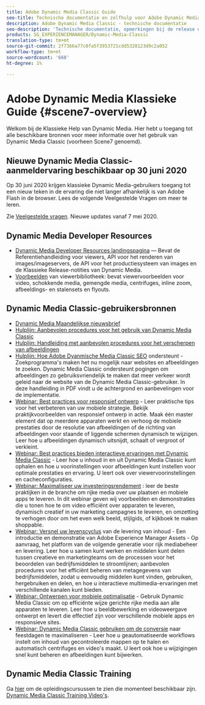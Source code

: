 ```yaml
---
title: Adobe Dynamic Media Classic Guide
seo-title: Technische documentatie en zelfhulp voor Adobe Dynamic Media Classic
description: Adobe Dynamic Media Classic - technische documentatie
seo-description: 'Technische documentatie, opmerkingen bij de release en zelfhulpmaterialen voor Adobe Dynamic Media Classic, voorheen Scene 7 '
products: SG_EXPERIENCEMANAGER/Dynamic-Media-Classic
translation-type: tm+mt
source-git-commit: 2f7366a77c0fa5f3953721cdd5328123d9c2a052
workflow-type: tm+mt
source-wordcount: '668'
ht-degree: 1%

---
```



# Adobe Dynamic Media Klassieke Guide {#scene7-overview}

Welkom bij de Klassieke Help van Dynamic Media. Hier hebt u toegang tot alle beschikbare bronnen voor meer informatie over het gebruik van Dynamic Media Classic (voorheen Scene7 genoemd).

## Nieuwe Dynamic Media Classic-aanmeldervaring beschikbaar op 30 juni 2020

Op 30 juni 2020 krijgen klassieke Dynamic Media-gebruikers toegang tot een nieuw teken in de ervaring die niet langer afhankelijk is van Adobe Flash in de browser. Lees de volgende Veelgestelde Vragen om meer te leren.

Zie [Veelgestelde vragen](new-ui-2020.md). Nieuwe updates vanaf 7 mei 2020.

## Dynamic Media Developer Resources

* [Dynamic Media Developer Resources landingspagina](https://experienceleague.adobe.com/docs/dynamic-media-developer-resources/landing/home.html)  — Bevat de Referentiehandleiding voor viewers, API voor het renderen van images/imageservers, de API voor het productiesysteem van images en de Klassieke Release-notities van Dynamic Media.
* [Voorbeelden](https://landing.adobe.com/en/na/dynamic-media/ctir-2755/live-demos.html)  van viewerbibliotheek: bevat viewervoorbeelden voor video, schokkende media, gemengde media, centrifuges, inline zoom, afbeeldings- en stalensets en flyouts.

## Dynamic Media Classic-gebruikersbronnen

* [Dynamic Media Maandelijkse nieuwsbrief](dynamic-media-newsletter.md)
* [Hulplijn: Aanbevolen procedures voor het gebruik van Dynamic Media Classic](https://www.adobe.com/content/dam/www/us/en/marketing/experience-manager-assets/dynamic-media/adobe-dynamic-media-classic-best-practices-guide.pdf)
* [Hulplijn: Handleiding met aanbevolen procedures voor het verscherpen van afbeeldingen](/help/assets/s7_sharpening_images.pdf)
* [Hulplijn: Hoe Adobe Dyanmische Media Classic SEO](/help/assets/s7_seo.pdf)  ondersteunt - Zoekprogramma&#39;s maken het nu mogelijk naar websites en afbeeldingen te zoeken. Dynamic Media Classic ondersteunt pogingen om afbeeldingen zo gebruiksvriendelijk te maken dat meer verkeer wordt geleid naar de website van de Dynamic Media Classic-gebruiker. In deze handleiding in PDF vindt u de achtergrond en aanbevelingen voor de implementatie.
* [Webinar: Best practices voor responsief ontwerp](http://offers.adobe.com/en/na/marketing/landings/_40458_responsive_design_live_on_demand_webinar.html)  - Leer praktische tips voor het verbeteren van uw mobiele strategie. Bekijk praktijkvoorbeelden van responsief ontwerp in actie. Maak één master element dat op meerdere apparaten werkt en verhoog de mobiele prestaties door de resolutie van afbeeldingen of de richting van afbeeldingen voor staande of liggende schermen dynamisch te wijzigen. Leer hoe u afbeeldingen dynamisch uitsnijdt, schaalt of vergroot of verkleint.
* [Webinar: Best practices bieden interactieve ervaringen met Dynamic Media Classic](http://seminars.adobeconnect.com/p7wb8ej3u6d/)  - Leer hoe u inhoud in en uit Dynamic Media Classic kunt ophalen en hoe u voorinstellingen voor afbeeldingen kunt instellen voor optimale prestaties en ervaring. U leert ook over viewervoorinstellingen en cacheconfiguraties.
* [Webinar: Maximaliseer uw investeringsrendement](https://adobecustomersuccess.adobeconnect.com/p5ar3hfrrec/?launcher=false&amp;fcsContent=true&amp;pbMode=normal&amp;proto=true) : leer de beste praktijken in de branche om rijke media over uw plaatsen en mobiele apps te leveren. In dit webinar geven wij voorbeelden en demonstraties die u tonen hoe te om video efficiënt over apparaten te leveren, dynamisch creatief in uw marketing campagnes te leveren, en omzetting te verhogen door om het even welk beeld, stijlgids, of kijkboek te maken shoppable.
* [Webinar: Versnel uw levenscyclus](https://adobecustomersuccess.adobeconnect.com/p88ducm9pqv/)  van de levering van inhoud - Een introductie en demonstratie van Adobe Experience Manager Assets - Op aanvraag, het platform van de volgende generatie voor rijk mediabeheer en levering. Leer hoe u samen kunt werken en middelen kunt delen tussen creatieve en marketingteams om de processen voor het beoordelen van bedrijfsmiddelen te stroomlijnen; aanbevolen procedures voor het efficiënt beheren van metagegevens van bedrijfsmiddelen, zodat u eenvoudig middelen kunt vinden, gebruiken, hergebruiken en delen, en hoe u interactieve multimedia-ervaringen met verschillende kanalen kunt bieden.
* [Webinar: Ontwerpen voor mobiele optimalisatie](https://adobecustomersuccess.adobeconnect.com/p6oqd3wydif/?launcher=false&amp;fcsContent=true&amp;pbMode=normal&amp;proto=true)  - Gebruik Dynamic Media Classic om op efficiënte wijze gerichte rijke media aan alle apparaten te leveren. Leer hoe u beeldbewerking en videoweergave ontwerpt en levert die effectief zijn voor verschillende mobiele apps en responsieve sites.
* [Webinar: Dynamic Media Classic gebruiken om de conversie](https://adobecustomersuccess.adobeconnect.com/p32n1yr85c9/?proto=true)  naar feestdagen te maximaliseren - Leer hoe u geautomatiseerde workflows instelt om inhoud van gecontroleerde mappen op te halen en automatisch centrifuges en video&#39;s maakt. U leert ook hoe u wijzigingen snel kunt beheren en afbeeldingen kunt bijwerken.

## Dynamic Media Classic Training

Ga [hier](http://training.adobe.com/training/courses.html#product=adobe-scene7) om de opleidingscursussen te zien die momenteel beschikbaar zijn.
[Dynamic Media Classic Training Video&#39;s](/help/training-videos.md).
